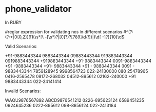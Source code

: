 # phone_validator
In RUBY



#reglar expression for validating nos in different scenarios
#^(?:(?:\+|0{0,2})91(\s*[\ -]\s*)?|[0]?)?[789]\d{9}|(\d[ -]?){10}\d$




Valid Scenarios:

+91-9883443344
9883443344
09883443344
919883443344
0919883443344
+919883443344
+91-9883443344
0091-9883443344
+91 -9883443344
+91- 9883443344
+91 - 9883443344
0091 - 9883443344
7856128945
9998564723
022-24130000
080 25478965
0416-2565478
08172-268032
04512-895612
02162-240000
+91 9883443344
022-24141414



Invalid Scenarios:

WAQU9876567892
ABCD9876541212
0226-895623124
6589451235
0924645236
0222-895612
098-8956124
022-2413184

